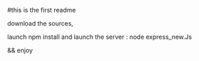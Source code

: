 #this is the first readme

download the sources,

launch npm install
and launch the server : node express_new.Js

&& enjoy 

